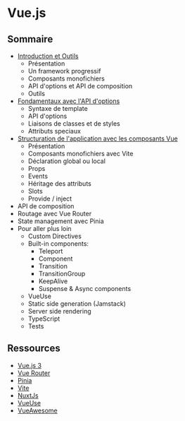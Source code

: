 
# Vue.js

## Sommaire

- [Introduction et Outils](/1-introduction.md)
  - Présentation
  - Un framework progressif
  - Composants monofichiers
  - API d'options et API de composition
  - Outils
- [Fondamentaux avec l'API d'options](/2-options-api.md)
  - Syntaxe de template
  - API d'options
  - Liaisons de classes et de styles
  - Attributs speciaux
- [Structuration de l'application avec les composants Vue](/3-components.md)
  - Présentation
  - Composants monofichiers avec Vite
  - Déclaration global ou local
  - Props
  - Events
  - Héritage des attributs
  - Slots
  - Provide / inject
- API de composition
- Routage avec Vue Router
- State management avec Pinia
- Pour aller plus loin
  - Custom Directives
  - Built-in components:
    - Teleport
    - Component
    - Transition
    - TransitionGroup
    - KeepAlive
    - Suspense & Async components
  - VueUse
  - Static side generation (Jamstack)
  - Server side rendering
  - TypeScript
  - Tests

## Ressources

- [Vue.js 3](https://vuejs.org)
- [Vue Router](https://router.vuejs.org)
- [Pinia](https://pinia.vuejs.org/)
- [Vite](https://vitejs.dev/)
- [NuxtJs](https://nuxtjs.org/)
- [VueUse](https://vueuse.org/)
- [VueAwesome](https://next.awesome-vue.js.org/)
